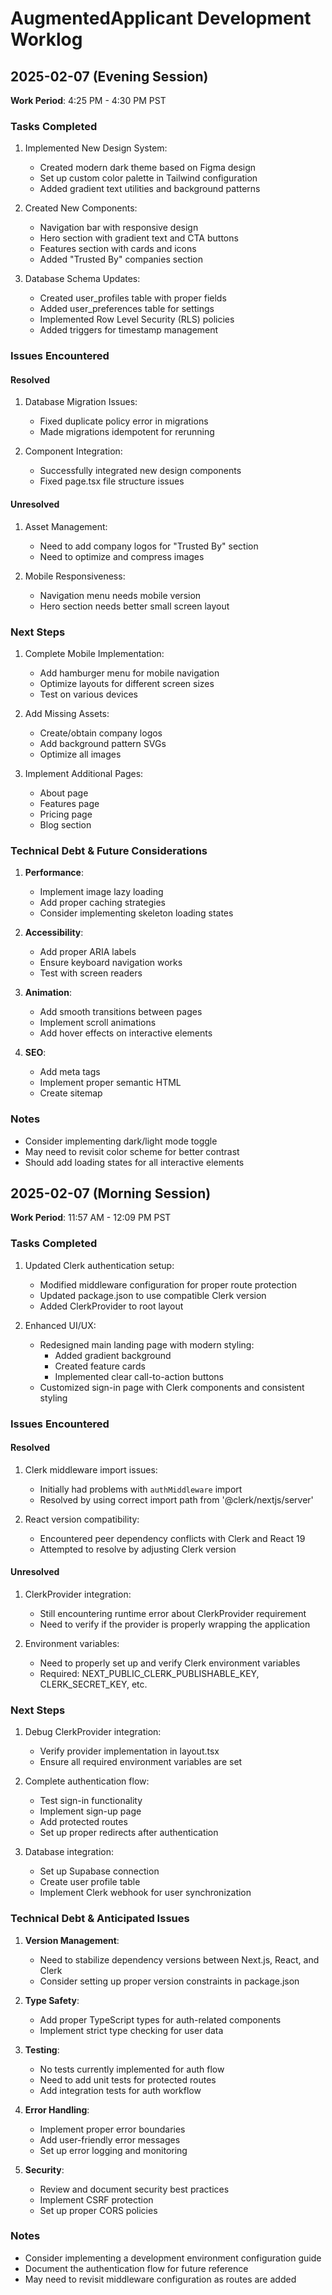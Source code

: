 # AugmentedApplicant Development Worklog

## 2025-02-07 (Evening Session)
**Work Period**: 4:25 PM - 4:30 PM PST

### Tasks Completed
1. Implemented New Design System:
   - Created modern dark theme based on Figma design
   - Set up custom color palette in Tailwind configuration
   - Added gradient text utilities and background patterns

2. Created New Components:
   - Navigation bar with responsive design
   - Hero section with gradient text and CTA buttons
   - Features section with cards and icons
   - Added "Trusted By" companies section

3. Database Schema Updates:
   - Created user_profiles table with proper fields
   - Added user_preferences table for settings
   - Implemented Row Level Security (RLS) policies
   - Added triggers for timestamp management

### Issues Encountered

#### Resolved
1. Database Migration Issues:
   - Fixed duplicate policy error in migrations
   - Made migrations idempotent for rerunning

2. Component Integration:
   - Successfully integrated new design components
   - Fixed page.tsx file structure issues

#### Unresolved
1. Asset Management:
   - Need to add company logos for "Trusted By" section
   - Need to optimize and compress images

2. Mobile Responsiveness:
   - Navigation menu needs mobile version
   - Hero section needs better small screen layout

### Next Steps
1. Complete Mobile Implementation:
   - Add hamburger menu for mobile navigation
   - Optimize layouts for different screen sizes
   - Test on various devices

2. Add Missing Assets:
   - Create/obtain company logos
   - Add background pattern SVGs
   - Optimize all images

3. Implement Additional Pages:
   - About page
   - Features page
   - Pricing page
   - Blog section

### Technical Debt & Future Considerations
1. **Performance**:
   - Implement image lazy loading
   - Add proper caching strategies
   - Consider implementing skeleton loading states

2. **Accessibility**:
   - Add proper ARIA labels
   - Ensure keyboard navigation works
   - Test with screen readers

3. **Animation**:
   - Add smooth transitions between pages
   - Implement scroll animations
   - Add hover effects on interactive elements

4. **SEO**:
   - Add meta tags
   - Implement proper semantic HTML
   - Create sitemap

### Notes
- Consider implementing dark/light mode toggle
- May need to revisit color scheme for better contrast
- Should add loading states for all interactive elements

## 2025-02-07 (Morning Session)
**Work Period**: 11:57 AM - 12:09 PM PST

### Tasks Completed
1. Updated Clerk authentication setup:
   - Modified middleware configuration for proper route protection
   - Updated package.json to use compatible Clerk version
   - Added ClerkProvider to root layout

2. Enhanced UI/UX:
   - Redesigned main landing page with modern styling:
     - Added gradient background
     - Created feature cards
     - Implemented clear call-to-action buttons
   - Customized sign-in page with Clerk components and consistent styling

### Issues Encountered

#### Resolved
1. Clerk middleware import issues:
   - Initially had problems with `authMiddleware` import
   - Resolved by using correct import path from '@clerk/nextjs/server'

2. React version compatibility:
   - Encountered peer dependency conflicts with Clerk and React 19
   - Attempted to resolve by adjusting Clerk version

#### Unresolved
1. ClerkProvider integration:
   - Still encountering runtime error about ClerkProvider requirement
   - Need to verify if the provider is properly wrapping the application

2. Environment variables:
   - Need to properly set up and verify Clerk environment variables
   - Required: NEXT_PUBLIC_CLERK_PUBLISHABLE_KEY, CLERK_SECRET_KEY, etc.

### Next Steps
1. Debug ClerkProvider integration:
   - Verify provider implementation in layout.tsx
   - Ensure all required environment variables are set

2. Complete authentication flow:
   - Test sign-in functionality
   - Implement sign-up page
   - Add protected routes
   - Set up proper redirects after authentication

3. Database integration:
   - Set up Supabase connection
   - Create user profile table
   - Implement Clerk webhook for user synchronization

### Technical Debt & Anticipated Issues
1. **Version Management**:
   - Need to stabilize dependency versions between Next.js, React, and Clerk
   - Consider setting up proper version constraints in package.json

2. **Type Safety**:
   - Add proper TypeScript types for auth-related components
   - Implement strict type checking for user data

3. **Testing**:
   - No tests currently implemented for auth flow
   - Need to add unit tests for protected routes
   - Add integration tests for auth workflow

4. **Error Handling**:
   - Implement proper error boundaries
   - Add user-friendly error messages
   - Set up error logging and monitoring

5. **Security**:
   - Review and document security best practices
   - Implement CSRF protection
   - Set up proper CORS policies

### Notes
- Consider implementing a development environment configuration guide
- Document the authentication flow for future reference
- May need to revisit middleware configuration as routes are added
